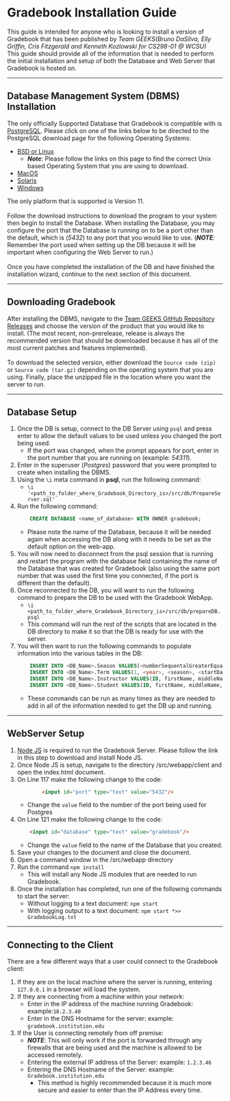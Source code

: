 # Gradebook Installation Guide  

This guide is intended for anyone who is looking to install a version of Gradebook that has been published by *Team GEEKS(Bruno DaSilva, Elly Griffin, Cris Fitzgerald and Kenneth Kozlowski for CS298-01 @ WCSU)*  
This guide should provide all of the information that is needed to perform the initial installation and setup of both the Database and Web Server that Gradebook is hosted on.
***
## Database Management System (DBMS) Installation
The only officially Supported Database that Gradebook is compatible with is [PostgreSQL](https://www.postgresql.org/). Please click on one of the links below to be directed to the PostgreSQL download page for the following Operating Systems:  
- [BSD or Linux](https://www.postgresql.org/download/)
    - ***Note***: Please follow the links on this page to find the correct Unix based Operating System that you are using to download.
- [MacOS](https://www.postgresql.org/download/macosx/)
- [Solaris](https://www.postgresql.org/download/solaris/)
- [Windows](https://www.postgresql.org/download/windows/)

The only platform <!--As of Project GEEKS Testing--> that is supported is Version 11.  
<br>
Follow the download instructions to download the program to your system then begin to install the Database. When installing the Database, you may configure the port that the Database is running on to be a port other than the default, which is (*5432*) to any port that you would like to use. (***NOTE***: Remember the port used when setting up the DB because it will be important when configuring the Web Server to run.)  
<br>
Once you have completed the installation of the DB and have finished the installation wizard, continue to the next section of this document.
***
## Downloading Gradebook
After installing the DBMS, navigate to the [Team GEEKS GitHub Repository Releases](https://github.com/smacademic/project-GEEKS/releases) and choose the version of the product that you would like to install. (The most recent, non-prerelease, release is always the recommended version that should be downloaded because it has all of the most current patches and features implemented).  
<br>
To download the selected version, either download the `Source code (zip)` or `Source code (tar.gz)` depending on the operating system that you are using. Finally, place the unzipped file in the location where you want the server to run.
***
## Database Setup  
1. Once the DB is setup, connect to the DB Server using `psql` and press enter to allow the default values to be used unless you changed the port being used.
    - If the port was changed, when the prompt appears for port, enter in the port number that you are running on (example: *54311*).
2. Enter in the superuser (*Postgres*) password that you were prompted to create when installing the DBMS.
3. Using the `\i` meta command in **psql**, run the following command:
    - `\i '<path_to_folder_where_Gradebook_Directory_is>/src/db/PrepareServer.sql'`
4. Run the following command:
    ```sql
        CREATE DATABASE <name_of_database> WITH OWNER gradebook;
    ```
    - Please note the name of the Database, because it will be needed again when accessing the DB along with it needs to be set as the default option on the web-app.
5. You will now need to disconnect from the psql session that is running and restart the program with the database field containing the name of the Database that was created for Gradebook (also using the same port number that was used the first time you connected, if the port is different than the default).
6. Once reconnected to the DB, you will want to run the following command to prepare the DB to be used with the Gradebook WebApp.
    - `\i <path_to_folder_where_Gradebook_Directory_is>/src/db/prepareDB.psql`
    - This command will run the rest of the scripts that are located in the DB directory to make it so that the DB is ready for use with the server.
7. You will then want to run the following commands to populate information into the various tables in the DB:
    ```sql
        INSERT INTO <DB_Name>.Season VALUES(<numberSequentalGreaterEqualTo0>, <name>, <OneLetterCode>);
        INSERT INTO <DB_Name>.Term VALUES(1, <year>, <season>, <startDate>, <endDate>);
        INSERT INTO <DB_Name>.Instructor VALUES(ID, firstName, middleName, lastName, Department, emailAddress);
        INSERT INTO <DB_Name>.Student VALUES(ID, firstName, middleName, lastName, schoolIDNumber, emailAddress, major, year);
    ```
    - These commands can be run as many times as they are needed to add in all of the information needed to get the DB up and running.

***
## WebServer Setup
1. [Node JS](https://nodejs.org/en/) is required to run the Gradebook Server. Please follow the link in this step to download and install Node JS.
2. Once Node JS is setup, navigate to the directory /src/webapp/client and open the index.html document.
3. On Line 117 make the following change to the code:
    ```html
        	<input id="port" type="text" value="5432"/>
    ```
    - Change the `value` field to the number of the port being used for Postgres
4. On Line 121 make the following change to the code:
    ```html
        <input id="database" type="text" value="gradebook"/>
    ```
    - Change the `value` field to the name of the Database that you created.
5. Save your changes to the document and close the document.
6. Open a command window in the /src/webapp directory
7. Run the command `npm install`
    - This will install any Node JS modules that are needed to run Gradebook.
8. Once the installation has completed, run one of the following commands to start the server:
    - Without logging to a text document: `npm start`
    - With logging output to a text document: `npm start *>> GradebookLog.txt`
***
## Connecting to the Client
There are a few different ways that a user could connect to the Gradebook client:
1. If they are on the local machine where the server is running, entering `127.0.0.1` in a browser will load the system.
2. If they are connecting from a machine within your network:
    - Enter in the IP address of the machine running Gradebook: example:`10.2.3.40`
    - Enter in the DNS Hostname for the server: example: `gradebook.institution.edu`
3. If the User is connecting remotely from off premise:
    - ***NOTE***: This will only work if the port is forwarded through any firewalls that are being used and the machine is allowed to be accessed remotely.
    - Entering the external IP address of the Server: example: `1.2.3.46`
    - Entering the DNS Hostname of the Server: example: `Gradebook.institution.edu`
        - This method is highly recommended because it is much more secure and easier to enter than the IP Address every time.

